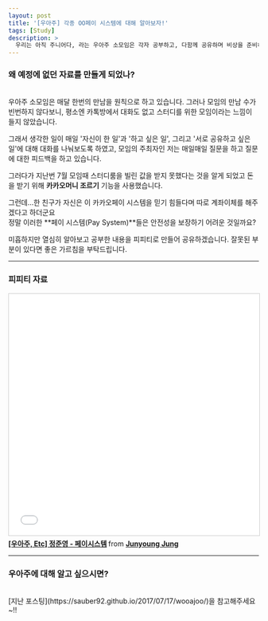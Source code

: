 ```yaml
---
layout: post
title: '[우아주] 각종 OO페이 시스템에 대해 알아보자!'
tags: [Study]
description: >
  우리는 아직 주니어다, 라는 우아주 소모임은 각자 공부하고, 다함께 공유하며 비상을 준비하는 주니어들의 모임입니다.    
---
```


### 왜 예정에 없던 자료를 만들게 되었나?  
<br/>
우아주 소모임은 매달 한번의 만남을 원칙으로 하고 있습니다. 그러나 모임의 만남 수가 빈번하지 않다보니, 평소엔 카톡방에서 대화도 없고 스터디를 위한 모임이라는 느낌이 들지 않았습니다.  

그래서 생각한 일이 매일 '자신이 한 일'과 '하고 싶은 일', 그리고 '서로 공유하고 싶은 일'에 대해 대화를 나눠보도록 하였고, 모임의 주최자인 저는 매일매일 질문을 하고 질문에 대한 피드백을 하고 있습니다.  

그러다가 지난번 7월 모임때 스터디룸을 빌린 값을 받지 못했다는 것을 알게 되었고 돈을 받기 위해 **카카오머니 조르기** 기능을 사용했습니다.  

그런데...한 친구가 자신은 이 카카오페이 시스템을 믿기 힘들다며 따로 계좌이체를 해주겠다고 하더군요  
정말 이러한 **페이 시스템(Pay System)**들은 안전성을 보장하기 어려운 것일까요?  

미흡하지만 열심히 알아보고 공부한 내용을 피피티로 만들어 공유하겠습니다. 잘못된 부분이 있다면 좋은 가르침을 부탁드립니다.  

***

### 피피티 자료  

<div>
<iframe src="//www.slideshare.net/slideshow/embed_code/key/qcuvlx3wyb1Fku" width="100%" height="485" frameborder="0" marginwidth="0" marginheight="0" scrolling="no" style="border:1px solid #CCC; border-width:1px; margin-bottom:5px; max-width: 100%;" allowfullscreen> </iframe> <div style="margin-bottom:5px"> <strong> <a href="//www.slideshare.net/JunyoungJung8/etc-78265029" title="[우아주, Etc] 정준영 - 페이시스템" target="_blank">[우아주, Etc] 정준영 - 페이시스템</a> </strong> from <strong><a target="_blank" href="https://www.slideshare.net/JunyoungJung8">Junyoung Jung</a></strong> </div>
</div>

***

### 우아주에 대해 알고 싶으시면?  
<br/>
[지난 포스팅](https://sauber92.github.io/2017/07/17/wooajoo/)을 참고해주세요~!!